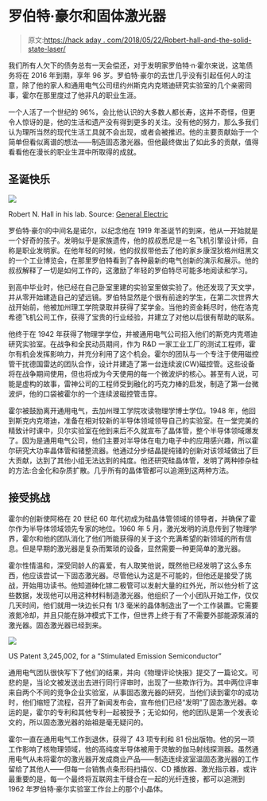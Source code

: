 # 罗伯特·豪尔和固体激光器

> 原文:[https://hack aday . com/2018/05/22/Robert-hall-and-the-solid-state-laser/](https://hackaday.com/2018/05/22/robert-hall-and-the-solid-state-laser/)

我们所有人欠下的债务总有一天会偿还，对于发明家罗伯特·n·霍尔来说，这笔债务将在 2016 年到期，享年 96 岁。罗伯特·豪尔的去世几乎没有引起任何人的注意，除了他的家人和通用电气公司纽约州斯克内克塔迪研究实验室的几个亲密同事，霍尔在那里度过了他非凡的职业生涯。

一个人活了一个世纪的 96%，会比他认识的大多数人都长寿，这并不奇怪，但更令人惊讶的是，他的生活和遗产没有得到更多的关注。没有他的努力，那么多我们认为理所当然的现代生活工具就不会出现，或者会被推迟。他的主要贡献始于一个简单但看似离谱的想法——制造固态激光器。但他最终做出了如此多的贡献，值得看看他在漫长的职业生涯中所取得的成就。

## 圣诞快乐

[![](../Images/b710cd75f24ce8a39cd5927245db5038.png)](https://hackaday.com/wp-content/uploads/2018/05/aax5npr-e1526860966762.jpg)

Robert N. Hall in his lab. Source: [General Electric](https://www.ge.com/reports/edisons-heir-bob-halls-invention-lit-future/)

罗伯特·豪尔的中间名是诺尔，以纪念他在 1919 年圣诞节的到来，他从一开始就是一个好奇的孩子。发明似乎是家族遗传，他的叔叔悉尼是一名飞机引擎设计师，自称是职业发明家。在他年轻的时候，他的叔叔带他去了他的家乡康涅狄格州纽黑文的一个工业博览会，在那里罗伯特看到了各种最新的电气创新的演示和展示。他的叔叔解释了一切是如何工作的，这激励了年轻的罗伯特尽可能多地阅读和学习。

到高中毕业时，他已经在自己卧室里建的实验室里做实验了。他还发现了天文学，并从零开始建造自己的望远镜。罗伯特显然是个很有前途的学生，在第二次世界大战开始前，他被加州理工学院录取并获得了奖学金。当他的资金耗尽时，他在洛克希德飞机公司工作，获得了宝贵的行业经验，并建立了对他以后很有帮助的联系。

他终于在 1942 年获得了物理学学位，并被通用电气公司招入他们的斯克内克塔迪研究实验室。在战争和全民动员期间，作为 R&D 一家工业工厂的测试工程师，霍尔有机会发挥影响力，并充分利用了这个机会。霍尔的团队与一个专注于使用磁控管干扰德国雷达的团队合作，设计并建造了第一台连续波(CW)磁控管。这些设备将在战争期间使用，但也将成为今天使用的每一个微波炉的核心。甚至有人说，可能是虚构的故事，雷神公司的工程师受到融化的巧克力棒的启发，制造了第一台微波炉，他的口袋被霍尔的一个连续波磁控管击穿。

霍尔被鼓励离开通用电气，去加州理工学院攻读物理学博士学位。1948 年，他回到斯克内克塔迪，准备在相对较新的半导体领域领导自己的实验室。在一堂完美的精致计时课中，贝尔实验室在他到来后不久就宣布了晶体管，整个半导体领域爆发了。因为是通用电气公司，他们主要对半导体在电力电子中的应用感兴趣，所以霍尔研究大功率晶体管和锗整流器。他通过分步结晶提纯锗的创新对该领域做出了巨大贡献，达到了其他小组无法达到的纯度。他还研究硅晶体管，发明了两种掺杂硅的方法:合金化和杂质扩散。几乎所有的晶体管都可以追溯到这两种方法。

## 接受挑战

霍尔的创新使阿格在 20 世纪 60 年代初成为硅晶体管领域的领导者，并确保了霍尔作为半导体领域领先专家的地位。1960 年 5 月，激光发明的消息传到了物理学界，霍尔和他的团队消化了他们所能获得的关于这个充满希望的新领域的所有信息。但是早期的激光器是复杂而繁琐的设备，显然需要一种更简单的激光器。

霍尔性情温和，深受同龄人的喜爱，有人取笑他说，既然他已经发明了这么多东西，他应该尝试一下固态激光器。尽管他认为这是不可能的，但他还是接受了挑战，开始用功读书。他知道砷化镓二极管可以发射大量的红外光，所以他分析了这些数据，发现他可以用这种材料制造激光器。他组织了一个小团队开始工作，仅仅几天时间，他们就用一块边长只有 1/3 毫米的晶体制造出了一个工作装置。它需要液氮冷却，并且只能在脉冲模式下工作，但世界上终于有了不需要外部能源泵浦的激光器。固态激光器已经到来。

[![](../Images/e48a65599508bbf6ca20e0c6b78e67f1.png)](https://hackaday.com/wp-content/uploads/2018/05/us3245002-0.png)

US Patent 3,245,002, for a “Stimulated Emission Semiconductor”

通用电气团队很快写下了他们的结果，并向《物理评论快报》提交了一篇论文。可悲的是，当论文被发送出去进行同行评审时，出现了一些欺诈行为。其中两位评审来自两个不同的竞争企业实验室，从事固态激光器的研究，当他们读到霍尔的成功时，他们缩短了流程，召开了新闻发布会，宣布他们已经“发明”了固态激光器。幸运的是，霍尔的专利和其他专利一起被授予；无论如何，他的团队是第一个发表论文的，所以固态激光器的始祖是毫无疑问的。

霍尔一直在通用电气工作到退休，获得了 43 项专利和 81 份出版物。他的另一项工作影响了核物理领域，他的高纯度半导体被用于灵敏的伽马射线探测器。虽然通用电气从未将霍尔的激光器开发成商业产品——制造连续波室温固态激光器的工作留给了其他人——但每一台销售点条形码扫描仪、CD 播放器、激光指示器，或许最重要的是，每一个最终将互联网主干缝合在一起的光纤连接，都可以追溯到 1962 年罗伯特·豪尔实验室工作台上的那个小晶体。